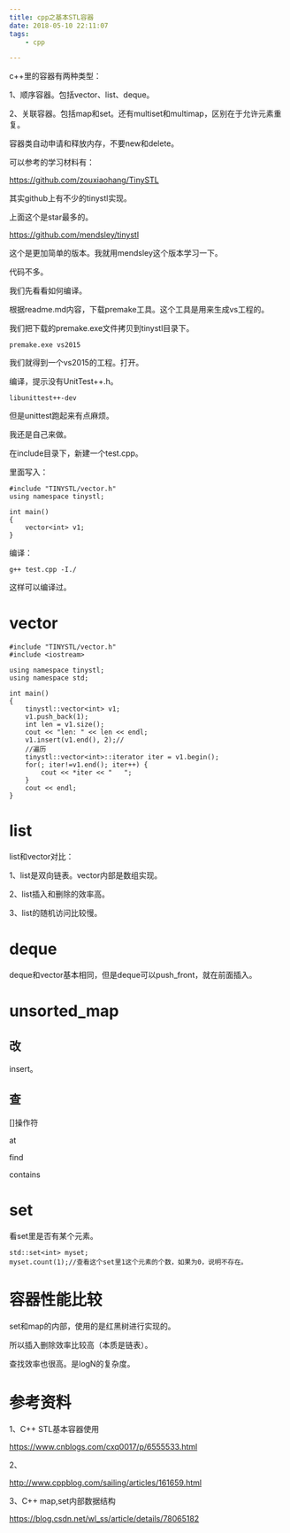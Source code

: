 ```yaml
---
title: cpp之基本STL容器
date: 2018-05-10 22:11:07
tags:
	- cpp

---
```




c++里的容器有两种类型：

1、顺序容器。包括vector、list、deque。

2、关联容器。包括map和set。还有multiset和multimap，区别在于允许元素重复。



容器类自动申请和释放内存，不要new和delete。



可以参考的学习材料有：

https://github.com/zouxiaohang/TinySTL

其实github上有不少的tinystl实现。

上面这个是star最多的。

https://github.com/mendsley/tinystl

这个是更加简单的版本。我就用mendsley这个版本学习一下。

代码不多。

我们先看看如何编译。

根据readme.md内容，下载premake工具。这个工具是用来生成vs工程的。

我们把下载的premake.exe文件拷贝到tinystl目录下。

```
premake.exe vs2015
```

我们就得到一个vs2015的工程。打开。

编译，提示没有UnitTest++.h。

```
libunittest++-dev 
```

但是unittest跑起来有点麻烦。

我还是自己来做。

在include目录下，新建一个test.cpp。

里面写入：

```
#include "TINYSTL/vector.h"
using namespace tinystl;

int main()
{
    vector<int> v1;                  
}         
```

编译：

```
g++ test.cpp -I./
```

这样可以编译过。



# vector

```
#include "TINYSTL/vector.h"
#include <iostream>

using namespace tinystl;
using namespace std;

int main()
{
    tinystl::vector<int> v1;
    v1.push_back(1);
    int len = v1.size();
    cout << "len: " << len << endl;
    v1.insert(v1.end(), 2);//
    //遍历
    tinystl::vector<int>::iterator iter = v1.begin();
    for(; iter!=v1.end(); iter++) {
        cout << *iter << "   ";
    }
    cout << endl;
}
```



# list

list和vector对比：

1、list是双向链表。vector内部是数组实现。

2、list插入和删除的效率高。

3、list的随机访问比较慢。



# deque

deque和vector基本相同，但是deque可以push_front，就在前面插入。



# unsorted_map

## 改

insert。



## 查

[]操作符

at

find

contains



# set

看set里是否有某个元素。

```
std::set<int> myset;
myset.count(1);//查看这个set里1这个元素的个数，如果为0，说明不存在。
```



# 容器性能比较



set和map的内部，使用的是红黑树进行实现的。

所以插入删除效率比较高（本质是链表）。

查找效率也很高。是logN的复杂度。



# 参考资料

1、C++ STL基本容器使用

https://www.cnblogs.com/cxq0017/p/6555533.html

2、

http://www.cppblog.com/sailing/articles/161659.html

3、C++ map,set内部数据结构

https://blog.csdn.net/wl_ss/article/details/78065182